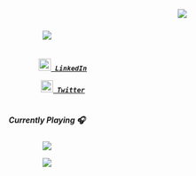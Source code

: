 <img align="right" src="https://visitor-badge.laobi.icu/badge?page_id=komekez.komekez">

<h1 align="center">
  <a href="https://git.io/typing-svg">
    <img src="https://readme-typing-svg.herokuapp.com?font=ARIAL&color=F7A24C&center=true&size=30&lines=Hey!+👋+;Kaustubh+here">
  </a>
</h1>

<h5 align="center">
    <code>
        <a href="https://www.linkedin.com/in/kausr2595/" title="LinkedIN"><img width="22" src="https://img.icons8.com/color/48/000000/linkedin.png"/> LinkedIn</a>
    </code>
    <code>
        <a href="https://twitter.com/kaus_rai" title="LinkedIN"><img width="22" src="https://img.icons8.com/color/48/000000/twitter--v2.png"/> Twitter</a>
    </code>
</h5>

<div align="center">
  <h5> Currently Playing  🎧 </h5>

  <p>
    <a target="_blank" rel="noopener noreferrer" href="https://camo.githubusercontent.com/3c7c0d7e4e88b7988a95533c67a57f0c85e4b2a526e08e9d236b48ea5b2e8617/68747470733a2f2f73706f746966792d6769746875622d70726f66696c652e76657263656c2e6170702f6170692f766965773f7569643d33316669737a727535366f7368646f6c35617764367565727271637126636f7665725f696d6167653d66616c7365267468656d653d6e6f7661746f72656d">
    <img src="https://camo.githubusercontent.com/3c7c0d7e4e88b7988a95533c67a57f0c85e4b2a526e08e9d236b48ea5b2e8617/68747470733a2f2f73706f746966792d6769746875622d70726f66696c652e76657263656c2e6170702f6170692f766965773f7569643d33316669737a727535366f7368646f6c35617764367565727271637126636f7665725f696d6167653d66616c7365267468656d653d6e6f7661746f72656d" data-canonical-src="https://spotify-github-profile.vercel.app/api/view?uid=31fiszru56oshdol5awd6uerrqcq&amp;cover_image=false&amp;theme=novatorem" style="max-width:100%;"></a>
</p>

</div>

<div align="center">
    <img src = 'https://media.giphy.com/media/ZVik7pBtu9dNS/giphy.gif'/>
<div>
